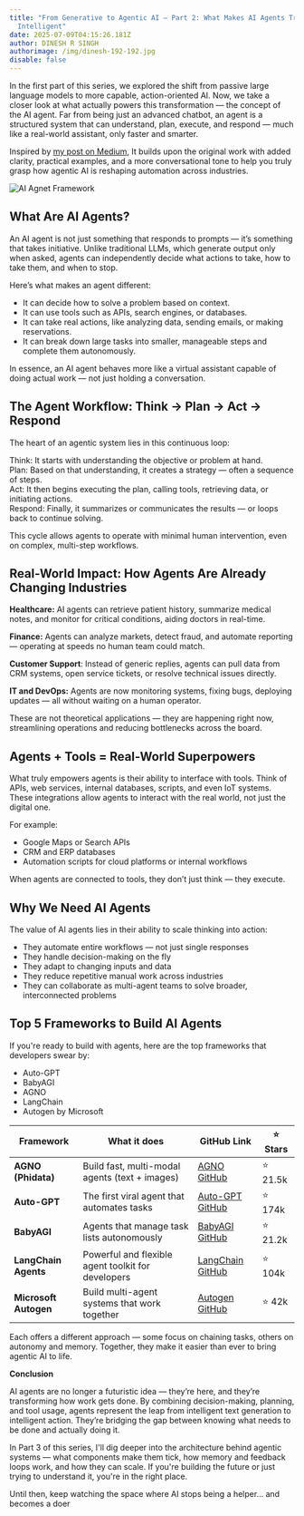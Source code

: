 ```yaml
---
title: "From Generative to Agentic AI — Part 2: What Makes AI Agents Truly
  Intelligent"
date: 2025-07-09T04:15:26.181Z
author: DINESH R SINGH
authorimage: /img/dinesh-192-192.jpg
disable: false
---
```

In the first part of this series, we explored the shift from passive large language models to more capable, action-oriented AI. Now, we take a closer look at what actually powers this transformation — the concept of the AI agent. Far from being just an advanced chatbot, an agent is a structured system that can understand, plan, execute, and respond — much like a real-world assistant, only faster and smarter.

Inspired by [my post on Medium](https://dineshr1493.medium.com/all-you-need-to-know-about-the-evolution-of-generative-ai-to-agentic-ai-part-2-agentic-ai-74dcf045aff0), It builds upon the original work with added clarity, practical examples, and a more conversational tone to help you truly grasp how agentic AI is reshaping automation across industries.

![AI Agnet Framework](/img/screenshot-2025-07-18-at-4.10.42 pm.png "AI Agnet Framework")

## What Are AI Agents?

An AI agent is not just something that responds to prompts — it’s something that takes initiative. Unlike traditional LLMs, which generate output only when asked, agents can independently decide what actions to take, how to take them, and when to stop.

Here’s what makes an agent different:

* It can decide how to solve a problem based on context.
* It can use tools such as APIs, search engines, or databases.
* It can take real actions, like analyzing data, sending emails, or making reservations.
* It can break down large tasks into smaller, manageable steps and complete them autonomously.

In essence, an AI agent behaves more like a virtual assistant capable of doing actual work — not just holding a conversation.

## The Agent Workflow: Think → Plan → Act → Respond

The heart of an agentic system lies in this continuous loop:

Think: It starts with understanding the objective or problem at hand.\
Plan: Based on that understanding, it creates a strategy — often a sequence of steps.\
Act: It then begins executing the plan, calling tools, retrieving data, or initiating actions.\
Respond: Finally, it summarizes or communicates the results — or loops back to continue solving.

This cycle allows agents to operate with minimal human intervention, even on complex, multi-step workflows.

## Real-World Impact: How Agents Are Already Changing Industries

**Healthcare:** AI agents can retrieve patient history, summarize medical notes, and monitor for critical conditions, aiding doctors in real-time.

**Finance:** Agents can analyze markets, detect fraud, and automate reporting — operating at speeds no human team could match.

**Customer Support**: Instead of generic replies, agents can pull data from CRM systems, open service tickets, or resolve technical issues directly.

**IT and DevOps:** Agents are now monitoring systems, fixing bugs, deploying updates — all without waiting on a human operator.

These are not theoretical applications — they are happening right now, streamlining operations and reducing bottlenecks across the board.

## Agents + Tools = Real-World Superpowers

What truly empowers agents is their ability to interface with tools. Think of APIs, web services, internal databases, scripts, and even IoT systems. These integrations allow agents to interact with the real world, not just the digital one.

For example:

* Google Maps or Search APIs
* CRM and ERP databases
* Automation scripts for cloud platforms or internal workflows

When agents are connected to tools, they don’t just think — they execute.

## Why We Need AI Agents

The value of AI agents lies in their ability to scale thinking into action:

* They automate entire workflows — not just single responses
* They handle decision-making on the fly
* They adapt to changing inputs and data
* They reduce repetitive manual work across industries
* They can collaborate as multi-agent teams to solve broader, interconnected problems

## Top 5 Frameworks to Build AI Agents

If you're ready to build with agents, here are the top frameworks that developers swear by:

* Auto-GPT
* BabyAGI
* AGNO
* LangChain
* Autogen by Microsoft

| Framework             | What it does                                       | GitHub Link                                                   | ⭐ Stars |
| --------------------- | -------------------------------------------------- | ------------------------------------------------------------- | ------- |
| **AGNO (Phidata)**    | Build fast, multi-modal agents (text + images)     | [AGNO GitHub](https://github.com/phidatahq/phidata)           | ⭐ 21.5k |
| **Auto-GPT**          | The first viral agent that automates tasks         | [Auto-GPT GitHub](https://github.com/Torantulino/Auto-GPT)    | ⭐ 174k  |
| **BabyAGI**           | Agents that manage task lists autonomously         | [BabyAGI GitHub](https://github.com/yoheinakajima/babyagi)    | ⭐ 21.2k |
| **LangChain Agents**  | Powerful and flexible agent toolkit for developers | [LangChain GitHub](https://github.com/langchain-ai/langchain) | ⭐ 104k  |
| **Microsoft Autogen** | Build multi-agent systems that work together       | [Autogen GitHub](https://github.com/microsoft/autogen)        | ⭐ 42k   |



Each offers a different approach — some focus on chaining tasks, others on autonomy and memory. Together, they make it easier than ever to bring agentic AI to life.

**Conclusion**

AI agents are no longer a futuristic idea — they’re here, and they’re transforming how work gets done. By combining decision-making, planning, and tool usage, agents represent the leap from intelligent text generation to intelligent action. They’re bridging the gap between knowing what needs to be done and actually doing it.

In Part 3 of this series, I'll dig deeper into the architecture behind agentic systems — what components make them tick, how memory and feedback loops work, and how they can scale. If you're building the future or just trying to understand it, you're in the right place.

Until then, keep watching the space where AI stops being a helper… and becomes a doer